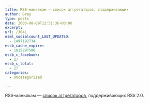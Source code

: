 ```yaml
---
title: RSS-маньякам — список аггрегаторов, поддерживающих
author: Gray
type: posts
date: 2003-08-09T12:51:36+00:00
excerpt:
url: /3641
esml_socialcount_LAST_UPDATED:
  - 1497192734
essb_cache_expire:
  - 1615297506
essb_c_facebook:
  - 27
essb_c_total:
  - 27
categories:
  - Uncategorized

---
```








RSS-маньякам &#8212; <a href="http://blogs.law.harvard.edu/tech/directory/5/aggregators" target="_blank">список аггрегаторов</a>, поддерживающих RSS 2.0.